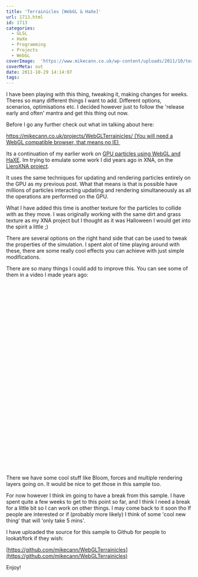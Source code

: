 ```yaml
---
title: 'Terrainicles [WebGL & HaXe]'
url: 1713.html
id: 1713
categories:
  - GLSL
  - HaXe
  - Programming
  - Projects
  - WebGL
coverImage:  'https://www.mikecann.co.uk/wp-content/uploads/2011/10/terranicles.png'
coverMeta: out
date: 2011-10-29 14:14:07
tags:
---
```


I have been playing with this thing, tweaking it, making changes for weeks. Theres so many different things I want to add. Different options, scenarios, optimisations etc. I decided however just to follow the 'release early and often' mantra and get this thing out now.

<!-- more -->

Before I go any further check out what im talking about here:

[https://mikecann.co.uk/projects/WebGLTerrainicles/
(You will need a WebGL compatible browser, that means no IE) ](https://mikecann.co.uk/projects/WebGLTerrainicles/)

Its a continuation of my earlier work on [GPU particles using WebGL and HaXE](https://mikecann.co.uk/personal-project/gpu-state-preserving-particle-systems-with-webgl-haxe/). Im trying to emulate some work I did years ago in XNA, on the [LieroXNA project](https://mikecann.co.uk/lieroxna/project-update/).

It uses the same techniques for updating and rendering particles entirely on the GPU as my previous post. What that means is that is possible have millions of particles interacting updating and rendering simultaneously as all the operations are performed on the GPU.

What I have added this time is another texture for the particles to collide with as they move. I was originally working with the same dirt and grass texture as my XNA project but I thought as it was Halloween I would get into the spirit a little ;)

There are several options on the right hand side that can be used to tweak the properties of the simulation. I spent alot of time playing around with these, there are some really cool effects you can achieve with just simple modifications.

There are so many things I could add to improve this. You can see some of them in a video I made years ago:

<object width="700" height="505" classid="clsid:d27cdb6e-ae6d-11cf-96b8-444553540000" codebase="https://download.macromedia.com/pub/shockwave/cabs/flash/swflash.cab#version=6,0,40,0"><param name="allowFullScreen" value="true" /><param name="allowscriptaccess" value="always" /><param name="src" value="https://www.youtube.com/v/MocF1IU-5dc?version=3&amp;hl=en_US" /><param name="allowfullscreen" value="true" /><embed width="700" height="505" type="application/x-shockwave-flash" src="https://www.youtube.com/v/MocF1IU-5dc?version=3&amp;hl=en_US" allowFullScreen="true" allowscriptaccess="always" allowfullscreen="true" /></object>

There we have some cool stuff like Bloom, forces and multiple rendering layers going on. It would be nice to get those in this sample too.

For now however I think im going to have a break from this sample. I have spent quite a few weeks to get to this point so far, and I think I need a break for a little bit so I can work on other things. I may come back to it soon tho If people are interested or if (probably more likely) I think of some 'cool new thing' that will 'only take 5 mins'.

I have uploaded the source for this sample to Github for people to lookat/fork if they wish:

[https://github.com/mikecann/WebGLTerrainicles](https://github.com/mikecann/WebGLTerrainicles)

Enjoy!

&nbsp;

&nbsp;

&nbsp;
